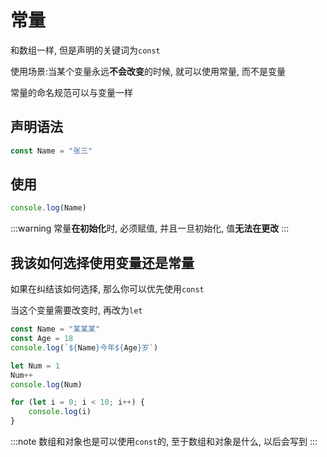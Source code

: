 # 常量

和数组一样, 但是声明的关键词为`const`

使用场景:当某个变量永远**不会改变**的时候, 就可以使用常量, 而不是变量

常量的命名规范可以与变量一样

## 声明语法

```js
const Name = "张三"
```

## 使用

```js
console.log(Name)
```

:::warning
常量**在初始化**时, 必须赋值, 并且一旦初始化, 值**无法在更改**
:::

## 我该如何选择使用变量还是常量

如果在纠结该如何选择, 那么你可以优先使用`const`

当这个变量需要改变时, 再改为`let`

```js
const Name = "某某某"
const Age = 18
console.log(`${Name}今年${Age}岁`)
```

```js
let Num = 1
Num++
console.log(Num)

for (let i = 0; i < 10; i++) {
    console.log(i)
}
```

:::note
数组和对象也是可以使用`const`的, 至于数组和对象是什么, 以后会写到
:::
